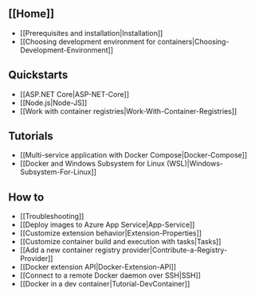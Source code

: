 ## [[Home]]

* [[Prerequisites and installation|Installation]]
* [[Choosing development environment for containers|Choosing-Development-Environment]]

## Quickstarts

* [[ASP.NET Core|ASP-NET-Core]]
* [[Node.js|Node-JS]]
* [[Work with container registries|Work-With-Container-Registries]]

## Tutorials 

* [[Multi-service application with Docker Compose|Docker-Compose]]
* [[Docker and Windows Subsystem for Linux (WSL)|Windows-Subsystem-For-Linux]]

## How to

* [[Troubleshooting]]
* [[Deploy images to Azure App Service|App-Service]]
* [[Customize extension behavior|Extension-Properties]]
* [[Customize container build and execution with tasks|Tasks]]
* [[Add a new container registry provider|Contribute-a-Registry-Provider]]
* [[Docker extension API|Docker-Extension-API]]
* [[Connect to a remote Docker daemon over SSH|SSH]]
* [[Docker in a dev container|Tutorial-DevContainer]]

